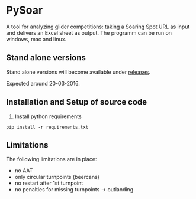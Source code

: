 # PySoar

A tool for analyzing glider competitions: taking a Soaring Spot URL as input and delivers an Excel sheet as output. The programm can be run on windows, mac and linux.

## Stand alone versions
Stand alone versions will become available under [releases](https://github.com/GliderGeek/PySoar/releases).

Expected around 20-03-2016.

## Installation and Setup of source code
1. Install python requirements

```
pip install -r requirements.txt
```

## Limitations
The following limitations are in place:

- no AAT
- only circular turnpoints (beercans)
- no restart after 1st turnpoint
- no penalties for missing turnpoints -> outlanding

